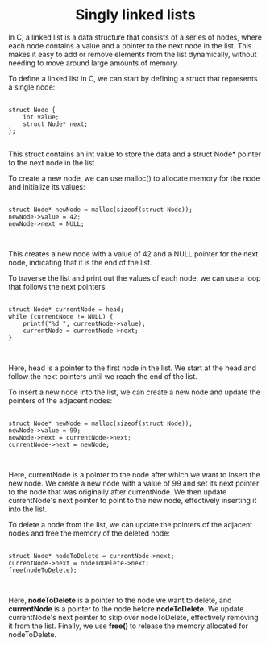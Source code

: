 <h1 align="center" >Singly linked lists</h1>

<div >

  <p>In C, a linked list is a data structure that consists of a series of nodes, where each node contains a value and a pointer to the next node in the list. This makes it easy to add or remove elements from the list dynamically, without needing to move around large amounts of memory.</p>
  <p>To define a linked list in C, we can start by defining a struct that represents a single node:</p>
  <pre>
    <code>
struct Node {
    int value;
    struct Node* next;
}; </code>
  </pre>
  <p>This struct contains an int value to store the data and a struct Node* pointer to the next node in the list.</p>
  <p>To create a new node, we can use malloc() to allocate memory for the node and initialize its values:</p>
  <pre>
    <code>
struct Node* newNode = malloc(sizeof(struct Node));
newNode->value = 42;
newNode->next = NULL;
    </code>
  </pre>
  <p>This creates a new node with a value of 42 and a NULL pointer for the next node, indicating that it is the end of the list.</p>
  <p>To traverse the list and print out the values of each node, we can use a loop that follows the next pointers:</p>
  <pre>
    <code>
struct Node* currentNode = head;
while (currentNode != NULL) {
    printf("%d ", currentNode->value);
    currentNode = currentNode->next;
}
 </code>
  </pre>
  <p>Here, head is a pointer to the first node in the list. We start at the head and follow the next pointers until we reach the end of the list.</p>
  <p>To insert a new node into the list, we can create a new node and update the pointers of the adjacent nodes:</p>
  <pre>
    <code>
struct Node* newNode = malloc(sizeof(struct Node));
newNode->value = 99;
newNode->next = currentNode->next;
currentNode->next = newNode;
    </code>
  </pre>
  <p>Here, currentNode is a pointer to the node after which we want to insert the new node. We create a new node with a value of 99 and set its next pointer to the node that was originally after currentNode. We then update currentNode's next pointer to point to the new node, effectively inserting it into the list.</p>
  <p>To delete a node from the list, we can update the pointers of the adjacent nodes and free the memory of the deleted node:</p>
  <pre>
    <code>
struct Node* nodeToDelete = currentNode->next;
currentNode->next = nodeToDelete->next;
free(nodeToDelete);
    </code>
  </pre>
    <p>Here,<b> nodeToDelete</b> is a pointer to the node we want to delete, and <b>currentNode</b> is a pointer to the node before <b>nodeToDelete</b>. We update currentNode's next pointer to skip over nodeToDelete, effectively removing it from the list. Finally, we use <b>free() </b>to release the memory allocated for nodeToDelete.</p>
</div>
